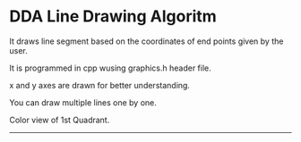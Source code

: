 # DDA Line Drawing Algoritm


  It draws line segment based on the coordinates of end points given by the user.
  
  
  It is programmed in cpp wusing graphics.h header file.
  
  
  x and y axes are drawn for better understanding.
  
  
  You can draw multiple lines one by one.
  
  
  Color view of 1st Quadrant.
********************************************************************************************
